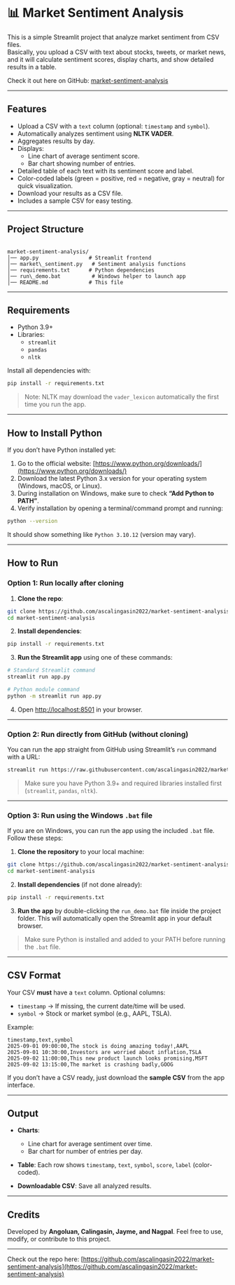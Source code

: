 # 📊 Market Sentiment Analysis

This is a simple Streamlit project that analyze market sentiment from CSV files.  
Basically, you upload a CSV with text about stocks, tweets, or market news, and it will calculate sentiment scores, display charts, and show detailed results in a table.

Check it out here on GitHub: [market-sentiment-analysis](https://github.com/ascalingasin2022/market-sentiment-analysis)

---

## Features

- Upload a CSV with a `text` column (optional: `timestamp` and `symbol`).
- Automatically analyzes sentiment using **NLTK VADER**.
- Aggregates results by day.
- Displays:
  - Line chart of average sentiment score.
  - Bar chart showing number of entries.
- Detailed table of each text with its sentiment score and label.
- Color-coded labels (green = positive, red = negative, gray = neutral) for quick visualization.
- Download your results as a CSV file.
- Includes a sample CSV for easy testing.

---

## Project Structure

```

market-sentiment-analysis/
│── app.py                # Streamlit frontend
│── market\_sentiment.py   # Sentiment analysis functions
│── requirements.txt      # Python dependencies
│── run\_demo.bat          # Windows helper to launch app
│── README.md             # This file

````

---

## Requirements

- Python 3.9+  
- Libraries:
  - `streamlit`
  - `pandas`
  - `nltk`

Install all dependencies with:

```bash
pip install -r requirements.txt
````

> Note: NLTK may download the `vader_lexicon` automatically the first time you run the app.

---

## How to Install Python

If you don’t have Python installed yet:

1. Go to the official website: [https://www.python.org/downloads/](https://www.python.org/downloads/)
2. Download the latest Python 3.x version for your operating system (Windows, macOS, or Linux).
3. During installation on Windows, make sure to check **“Add Python to PATH”**.
4. Verify installation by opening a terminal/command prompt and running:

```bash
python --version
```

It should show something like `Python 3.10.12` (version may vary).

---

## How to Run

### Option 1: Run locally after cloning

1. **Clone the repo**:

```bash
git clone https://github.com/ascalingasin2022/market-sentiment-analysis.git
cd market-sentiment-analysis
```

2. **Install dependencies**:

```bash
pip install -r requirements.txt
```

3. **Run the Streamlit app** using one of these commands:

```bash
# Standard Streamlit command
streamlit run app.py

# Python module command
python -m streamlit run app.py
```

4. Open [http://localhost:8501](http://localhost:8501) in your browser.

---

### Option 2: Run directly from GitHub (without cloning)

You can run the app straight from GitHub using Streamlit’s `run` command with a URL:

```bash
streamlit run https://raw.githubusercontent.com/ascalingasin2022/market-sentiment-analysis/main/app.py
```

> Make sure you have Python 3.9+ and required libraries installed first (`streamlit`, `pandas`, `nltk`).

---

### Option 3: Run using the Windows `.bat` file

If you are on Windows, you can run the app using the included `.bat` file. Follow these steps:

1. **Clone the repository** to your local machine:

```bash
git clone https://github.com/ascalingasin2022/market-sentiment-analysis.git
cd market-sentiment-analysis
```

2. **Install dependencies** (if not done already):

```bash
pip install -r requirements.txt
```

3. **Run the app** by double-clicking the `run_demo.bat` file inside the project folder.
   This will automatically open the Streamlit app in your default browser.

> Make sure Python is installed and added to your PATH before running the `.bat` file.

---

## CSV Format

Your CSV **must** have a `text` column.
Optional columns:

* `timestamp` → If missing, the current date/time will be used.
* `symbol` → Stock or market symbol (e.g., AAPL, TSLA).

Example:

```csv
timestamp,text,symbol
2025-09-01 09:00:00,The stock is doing amazing today!,AAPL
2025-09-01 10:30:00,Investors are worried about inflation,TSLA
2025-09-02 11:00:00,This new product launch looks promising,MSFT
2025-09-02 13:15:00,The market is crashing badly,GOOG
```

If you don’t have a CSV ready, just download the **sample CSV** from the app interface.

---

## Output

* **Charts**:

  * Line chart for average sentiment over time.
  * Bar chart for number of entries per day.
* **Table**: Each row shows `timestamp`, `text`, `symbol`, `score`, `label` (color-coded).
* **Downloadable CSV**: Save all analyzed results.

---

## Credits

Developed by **Angoluan, Calingasin, Jayme, and Nagpal**.
Feel free to use, modify, or contribute to this project.

---

Check out the repo here: [https://github.com/ascalingasin2022/market-sentiment-analysis](https://github.com/ascalingasin2022/market-sentiment-analysis)